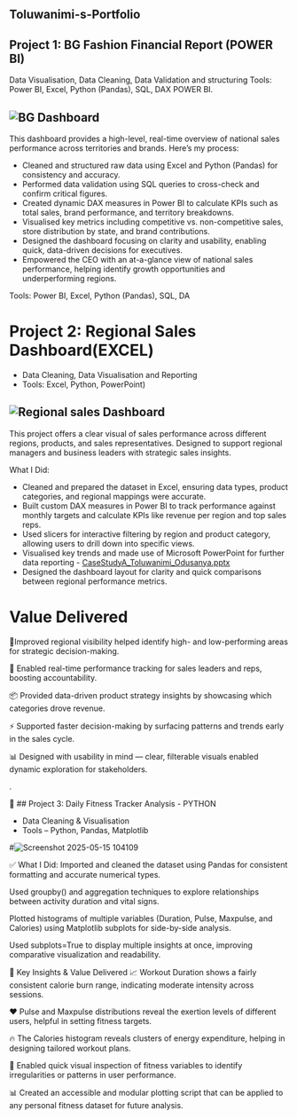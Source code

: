 ## Toluwanimi-s-Portfolio

## Project 1: BG Fashion Financial Report (POWER BI)
 Data Visualisation, Data Cleaning, Data Validation and structuring
 Tools: Power BI, Excel, Python (Pandas), SQL, DAX POWER BI. 
## ![BG Dashboard](https://github.com/user-attachments/assets/9d42f9b6-50b8-4841-baa2-24f668096e82)

This dashboard provides a high-level, real-time overview of national sales performance across territories and brands. Here’s my process:

* Cleaned and structured raw data using Excel and Python (Pandas) for consistency and accuracy.
* Performed data validation using SQL queries to cross-check and confirm critical figures.
* Created dynamic DAX measures in Power BI to calculate KPIs such as total sales, brand performance, and territory breakdowns.
* Visualised key metrics including competitive vs. non-competitive sales, store distribution by state, and brand contributions.
* Designed the dashboard focusing on clarity and usability, enabling quick, data-driven decisions for executives.
* Empowered the CEO with an at-a-glance view of national sales performance, helping identify growth opportunities and underperforming regions.

Tools: Power BI, Excel, Python (Pandas), SQL, DA

# Project 2: Regional Sales Dashboard(EXCEL)
* Data Cleaning, Data Visualisation and Reporting
* Tools: Excel, Python, PowerPoint) 
## ![Regional sales Dashboard](https://github.com/user-attachments/assets/154eb9d3-e56c-4e4d-87f3-3267c967169d)

This project offers a clear visual of sales performance across different regions, products, and sales representatives. Designed to support regional managers and business leaders with strategic sales insights.

What I Did:
* Cleaned and prepared the dataset in Excel, ensuring data types, product categories, and regional mappings were accurate.
* Built custom DAX measures in Power BI to track performance against monthly targets and calculate KPIs like revenue per region and top sales reps.
* Used slicers for interactive filtering by region and product category, allowing users to drill down into specific views.
* Visualised key trends and made use of Microsoft PowerPoint for further data reporting - [CaseStudyA_Toluwanimi_Odusanya.pptx](https://github.com/user-attachments/files/20225566/CaseStudyA_Toluwanimi_Odusanya.pptx)
* Designed the dashboard layout for clarity and quick comparisons between regional performance metrics.

# Value Delivered
 
📍Improved regional visibility helped identify high- and low-performing areas for strategic decision-making.

🎯 Enabled real-time performance tracking for sales leaders and reps, boosting accountability.

📦 Provided data-driven product strategy insights by showcasing which categories drove revenue.

⚡ Supported faster decision-making by surfacing patterns and trends early in the sales cycle.

📊 Designed with usability in mind — clear, filterable visuals enabled dynamic exploration for stakeholders.

.

 🧪 ## Project 3: Daily Fitness Tracker Analysis - PYTHON
* Data Cleaning & Visualisation
* Tools – Python, Pandas, Matplotlib

#![Screenshot 2025-05-15 104109](https://github.com/user-attachments/assets/20d1b1b3-016a-4a94-b5e8-c1788b3155c4)

✅ What I Did:
Imported and cleaned the dataset using Pandas for consistent formatting and accurate numerical types.

Used groupby() and aggregation techniques to explore relationships between activity duration and vital signs.

Plotted histograms of multiple variables (Duration, Pulse, Maxpulse, and Calories) using Matplotlib subplots for side-by-side analysis.

Used subplots=True to display multiple insights at once, improving comparative visualization and readability.

📌 Key Insights & Value Delivered
📈 Workout Duration shows a fairly consistent calorie burn range, indicating moderate intensity across sessions.

❤️ Pulse and Maxpulse distributions reveal the exertion levels of different users, helpful in setting fitness targets.

🔥 The Calories histogram reveals clusters of energy expenditure, helping in designing tailored workout plans.

🧠 Enabled quick visual inspection of fitness variables to identify irregularities or patterns in user performance.

📊 Created an accessible and modular plotting script that can be applied to any personal fitness dataset for future analysis.

